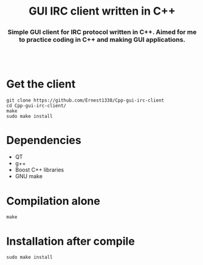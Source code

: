 <h1><p align=center>GUI IRC client written in C++</p></h1>
<h3><p align=center>Simple GUI client for IRC protocol written in C++. Aimed for me to practice coding in C++ and making GUI applications.</p></h3>
<br \><br \>

# Get the client
```
git clone https://github.com/Ernest1338/Cpp-gui-irc-client
cd Cpp-gui-irc-client/
make
sudo make install
```

# Dependencies
- QT
- g++
- Boost C++ libraries
- GNU make

# Compilation alone
```
make
```

# Installation after compile
```
sudo make install
```

